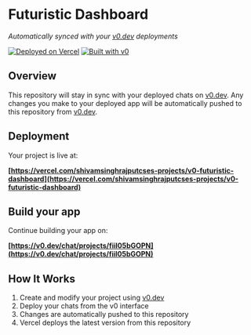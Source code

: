 # Futuristic Dashboard

*Automatically synced with your [v0.dev](https://v0.dev) deployments*

[![Deployed on Vercel](https://img.shields.io/badge/Deployed%20on-Vercel-black?style=for-the-badge&logo=vercel)](https://vercel.com/shivamsinghrajputcses-projects/v0-futuristic-dashboard)
[![Built with v0](https://img.shields.io/badge/Built%20with-v0.dev-black?style=for-the-badge)](https://v0.dev/chat/projects/fiil05bGOPN)

## Overview

This repository will stay in sync with your deployed chats on [v0.dev](https://v0.dev).
Any changes you make to your deployed app will be automatically pushed to this repository from [v0.dev](https://v0.dev).

## Deployment

Your project is live at:

**[https://vercel.com/shivamsinghrajputcses-projects/v0-futuristic-dashboard](https://vercel.com/shivamsinghrajputcses-projects/v0-futuristic-dashboard)**

## Build your app

Continue building your app on:

**[https://v0.dev/chat/projects/fiil05bGOPN](https://v0.dev/chat/projects/fiil05bGOPN)**

## How It Works

1. Create and modify your project using [v0.dev](https://v0.dev)
2. Deploy your chats from the v0 interface
3. Changes are automatically pushed to this repository
4. Vercel deploys the latest version from this repository
